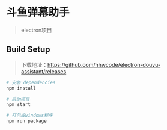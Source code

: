 # 斗鱼弹幕助手

> electron项目
## Build Setup

> 下载地址：https://github.com/hhwcode/electron-douyu-assistant/releases

``` bash
# 安装 dependencies
npm install

# 启动项目
npm start

# 打包成windows程序
npm run package

```
